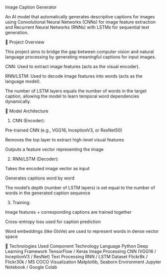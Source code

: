 Image Caption Generator

An AI model that automatically generates descriptive captions for images using Convolutional Neural Networks (CNNs) for image feature extraction and Recurrent Neural Networks (RNNs) with LSTMs for sequential text generation.

🚀 Project Overview

This project aims to bridge the gap between computer vision and natural language processing by generating meaningful captions for input images.

CNN: Used to extract image features (acts as the visual encoder).

RNN/LSTM: Used to decode image features into words (acts as the language model).

The number of LSTM layers equals the number of words in the target caption, allowing the model to learn temporal word dependencies dynamically.

🧠 Model Architecture

1. CNN (Encoder):

Pre-trained CNN (e.g., VGG16, InceptionV3, or ResNet50)

Removes the top layer to extract high-level visual features

Outputs a feature vector representing the image

2. RNN/LSTM (Decoder):

Takes the encoded image vector as input

Generates captions word by word

The model’s depth (number of LSTM layers) is set equal to the number of words in the generated caption sequence

3. Training:

Image features + corresponding captions are trained together

Cross-entropy loss used for caption prediction

Word embeddings (like GloVe) are used to represent words in dense vector space

🧩 Technologies Used
Component	Technology
Language	Python
Deep Learning Framework	TensorFlow / Keras
Image Processing	CNN (VGG16 / InceptionV3 / ResNet)
Text Processing	RNN / LSTM
Dataset	Flickr8k / Flickr30k / MS COCO
Visualization	Matplotlib, Seaborn
Environment	Jupyter Notebook / Google Colab
